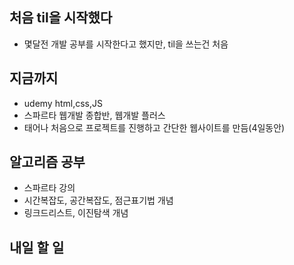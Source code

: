 ## 처음 til을 시작했다
- 몇달전 개발 공부를 시작한다고 했지만, til을 쓰는건 처음


## 지금까지
- udemy html,css,JS
- 스파르타 웹개발 종합반, 웹개발 플러스
- 태어나 처음으로 프로젝트를 진행하고 간단한 웹사이트를 만듬(4일동안)

## 알고리즘 공부
- 스파르타 강의
- 시간복잡도, 공간복잡도, 점근표기법 개념
- 링크드리스트, 이진탐색 개념

## 내일 할 일
